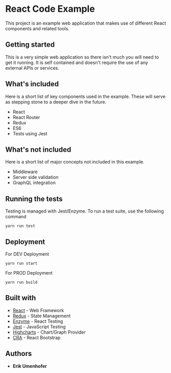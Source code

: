 # React Code Example

This project is an example web application that makes use of different React components and related tools.

## Getting started

This is a very simple web application so there isn't much you will need to get it running. It is self contained and doesn't require the use of any external APIs or services.

## What's included

Here is a short list of key components used in the example. These will serve as stepping stone to a deeper dive in the future.

* React
* React Router
* Redux
* ES6
* Tests using Jest

## What's not included

Here is a short list of major concepts not included in this example.

* Middleware
* Server side validation
* GraphQL integration

## Running the tests

Testing is managed with Jest/Enzyme. To run a test suite, use the following command
```
yarn run test
```

## Deployment

For DEV Deployment
```
yarn run start
```

For PROD Deployment
```
yarn run build
```

## Built with

* [React](https://reactjs.org/) - Web Framework
* [Redux](https://redux.js.org/) - State Management
* [Enzyme](https://github.com/airbnb/enzyme/) - React Testing
* [Jest](https://facebook.github.io/jest/) - JavaScript Testing
* [Highcharts](https://github.com/highcharts/highcharts) - Chart/Graph Provider
* [CRA](https://github.com/facebook/create-react-app) - React Bootstrap

## Authors

* **Erik Umenhofer**
